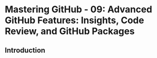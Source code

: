 # Mastering GitHub - 09: Advanced GitHub Features: Insights, Code Review, and GitHub Packages

## Introduction
